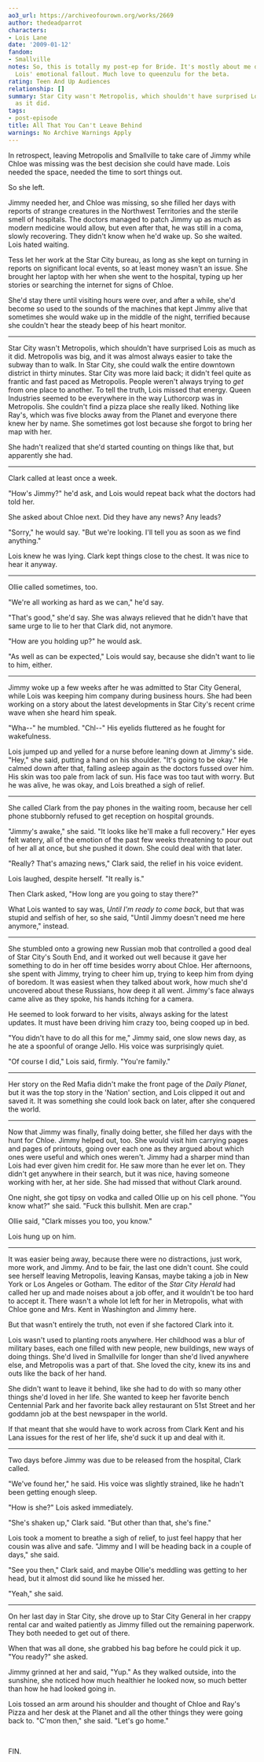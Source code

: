```yaml
---
ao3_url: https://archiveofourown.org/works/2669
author: thedeadparrot
characters:
- Lois Lane
date: '2009-01-12'
fandom:
- Smallville
notes: So, this is totally my post-ep for Bride. It's mostly about me dealing with
  Lois' emotional fallout. Much love to queenzulu for the beta.
rating: Teen And Up Audiences
relationship: []
summary: Star City wasn't Metropolis, which shouldn't have surprised Lois as much
  as it did.
tags:
- post-episode
title: All That You Can't Leave Behind
warnings: No Archive Warnings Apply
---
```


In retrospect, leaving Metropolis and Smallville to take care of Jimmy while Chloe was missing was the best decision she could have made. Lois needed the space, needed the time to sort things out.

So she left.

Jimmy needed her, and Chloe was missing, so she filled her days with reports of strange creatures in the Northwest Territories and the sterile smell of hospitals. The doctors managed to patch Jimmy up as much as modern medicine would allow, but even after that, he was still in a coma, slowly recovering. They didn't know when he'd wake up. So she waited. Lois hated waiting.

Tess let her work at the Star City bureau, as long as she kept on turning in reports on significant local events, so at least money wasn't an issue. She brought her laptop with her when she went to the hospital, typing up her stories or searching the internet for signs of Chloe.

She'd stay there until visiting hours were over, and after a while, she'd become so used to the sounds of the machines that kept Jimmy alive that sometimes she would wake up in the middle of the night, terrified because she couldn't hear the steady beep of his heart monitor.



---

Star City wasn't Metropolis, which shouldn't have surprised Lois as much as it did. Metropolis was big, and it was almost always easier to take the subway than to walk. In Star City, she could walk the entire downtown district in thirty minutes. Star City was more laid back; it didn't feel quite as frantic and fast paced as Metropolis. People weren't always trying to *get* from one place to another. To tell the truth, Lois missed that energy. Queen Industries seemed to be everywhere in the way Luthorcorp was in Metropolis. She couldn't find a pizza place she really liked. Nothing like Ray's, which was five blocks away from the Planet and everyone there knew her by name. She sometimes got lost because she forgot to bring her map with her.

She hadn't realized that she'd started counting on things like that, but apparently she had.



---

Clark called at least once a week.

"How's Jimmy?" he'd ask, and Lois would repeat back what the doctors had told her.

She asked about Chloe next. Did they have any news? Any leads?

"Sorry," he would say. "But we're looking. I'll tell you as soon as we find anything."

Lois knew he was lying. Clark kept things close to the chest. It was nice to hear it anyway.



---

Ollie called sometimes, too.

"We're all working as hard as we can," he'd say.

"That's good," she'd say. She was always relieved that he didn't have that same urge to lie to her that Clark did, not anymore.

"How are you holding up?" he would ask.

"As well as can be expected," Lois would say, because she didn't want to lie to him, either.



---

Jimmy woke up a few weeks after he was admitted to Star City General, while Lois was keeping him company during business hours. She had been working on a story about the latest developments in Star City's recent crime wave when she heard him speak.

"Wha--" he mumbled. "Chl--" His eyelids fluttered as he fought for wakefulness.

Lois jumped up and yelled for a nurse before leaning down at Jimmy's side. "Hey," she said, putting a hand on his shoulder. "It's going to be okay." He calmed down after that, falling asleep again as the doctors fussed over him. His skin was too pale from lack of sun. His face was too taut with worry. But he was alive, he was okay, and Lois breathed a sigh of relief.



---

She called Clark from the pay phones in the waiting room, because her cell phone stubbornly refused to get reception on hospital grounds.

"Jimmy's awake," she said. "It looks like he'll make a full recovery." Her eyes felt watery, all of the emotion of the past few weeks threatening to pour out of her all at once, but she pushed it down. She could deal with that later.

"Really? That's amazing news," Clark said, the relief in his voice evident.

Lois laughed, despite herself. "It really is."

Then Clark asked, "How long are you going to stay there?"

What Lois wanted to say was, *Until I'm ready to come back*, but that was stupid and selfish of her, so she said, "Until Jimmy doesn't need me here anymore," instead.



---

She stumbled onto a growing new Russian mob that controlled a good deal of Star City's South End, and it worked out well because it gave her something to do in her off time besides worry about Chloe. Her afternoons, she spent with Jimmy, trying to cheer him up, trying to keep him from dying of boredom. It was easiest when they talked about work, how much she'd uncovered about these Russians, how deep it all went. Jimmy's face always came alive as they spoke, his hands itching for a camera.

He seemed to look forward to her visits, always asking for the latest updates. It must have been driving him crazy too, being cooped up in bed.

"You didn't have to do all this for me," Jimmy said, one slow news day, as he ate a spoonful of orange Jello. His voice was surprisingly quiet.

"Of course I did," Lois said, firmly. "You're family."



---

Her story on the Red Mafia didn't make the front page of the *Daily Planet*, but it was the top story in the 'Nation' section, and Lois clipped it out and saved it. It was something she could look back on later, after she conquered the world.



---

Now that Jimmy was finally, finally doing better, she filled her days with the hunt for Chloe. Jimmy helped out, too. She would visit him carrying pages and pages of printouts, going over each one as they argued about which ones were useful and which ones weren't. Jimmy had a sharper mind than Lois had ever given him credit for. He saw more than he ever let on. They didn't get anywhere in their search, but it was nice, having someone working with her, at her side. She had missed that without Clark around.

One night, she got tipsy on vodka and called Ollie up on his cell phone. "You know what?" she said. "Fuck this bullshit. Men are crap."

Ollie said, "Clark misses you too, you know."

Lois hung up on him.



---

It was easier being away, because there were no distractions, just work, more work, and Jimmy. And to be fair, the last one didn't count. She could see herself leaving Metropolis, leaving Kansas, maybe taking a job in New York or Los Angeles or Gotham. The editor of the *Star City Herald* had called her up and made noises about a job offer, and it wouldn't be too hard to accept it. There wasn't a whole lot left for her in Metropolis, what with Chloe gone and Mrs. Kent in Washington and Jimmy here.

But that wasn't entirely the truth, not even if she factored Clark into it.

Lois wasn't used to planting roots anywhere. Her childhood was a blur of military bases, each one filled with new people, new buildings, new ways of doing things. She'd lived in Smallville for longer than she'd lived anywhere else, and Metropolis was a part of that. She loved the city, knew its ins and outs like the back of her hand.

She didn't want to leave it behind, like she had to do with so many other things she'd loved in her life. She wanted to keep her favorite bench Centennial Park and her favorite back alley restaurant on 51st Street and her goddamn job at the best newspaper in the world.

If that meant that she would have to work across from Clark Kent and his Lana issues for the rest of her life, she'd suck it up and deal with it.



---

Two days before Jimmy was due to be released from the hospital, Clark called.

"We've found her," he said. His voice was slightly strained, like he hadn't been getting enough sleep.

"How is she?" Lois asked immediately.

"She's shaken up," Clark said. "But other than that, she's fine."

Lois took a moment to breathe a sigh of relief, to just feel happy that her cousin was alive and safe. "Jimmy and I will be heading back in a couple of days," she said.

"See you then," Clark said, and maybe Ollie's meddling was getting to her head, but it almost did sound like he missed her.

"Yeah," she said.



---

On her last day in Star City, she drove up to Star City General in her crappy rental car and waited patiently as Jimmy filled out the remaining paperwork. They both needed to get out of there.

When that was all done, she grabbed his bag before he could pick it up. "You ready?" she asked.

Jimmy grinned at her and said, "Yup." As they walked outside, into the sunshine, she noticed how much healthier he looked now, so much better than how he had looked going in.

Lois tossed an arm around his shoulder and thought of Chloe and Ray's Pizza and her desk at the Planet and all the other things they were going back to. "C'mon then," she said. "Let's go home."

 

FIN.